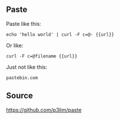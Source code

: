 ## Paste

Paste like this:

`echo 'hello world' | curl -F c=@- {{url}}`

Or like:

`curl -F c=@filename {{url}}`

Just not like this:

`pastebin.com`

## Source

<https://github.com/p3lim/paste>
